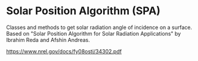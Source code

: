 # Solar Position Algorithm (SPA)

Classes and methods to get solar radiation angle of incidence on a surface. Based on "Solar Position Algorithm for Solar Radiation Applications" by Ibrahim Reda and Afshin Andreas.

https://www.nrel.gov/docs/fy08osti/34302.pdf


